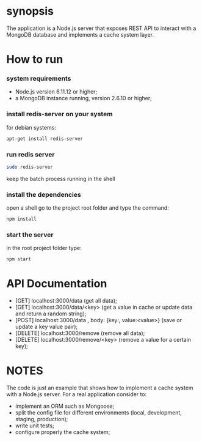 # synopsis
The application is a Node.js server that exposes REST API to interact with a MongoDB database and implements a cache system layer. 

# How to run

### system requirements
	
* Node.js version 6.11.12 or higher;
* a MongoDB instance running, version 2.6.10 or higher;

### install redis-server on your system

for debian systems: 

```sh
apt-get install redis-server
```

### run redis server

```sh
sudo redis-server
```
keep the batch process running in the shell

### install the dependencies
   
open a shell go to the project root folder and type the command: 

```sh
npm install
```

### start the server

in the root project folder type: 

```sh
npm start
```

# API Documentation

* [GET] localhost:3000/data (get all data);
* [GET] localhost:3000/data/\<key\> (get a value in cache or update data and return a random string);
* [POST] localhost:3000/data , body: {key:<key>, value:\<value\>} (save or update a key value pair);
* [DELETE] localhost:3000/remove (remove all data);
* [DELETE] localhost:3000/remove/\<key\> (remove a value for a certain key);


# NOTES

The code is just an example that shows how to implement a cache system with a Node.js server. 
For a real application consider to:

 * implement an ORM such as Mongoose;
 * split the config file for different environments (local, development, staging, production);
 * write unit tests;
 * configure properly the cache system;